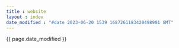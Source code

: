 ```yaml
---
title : website
layout : index
date_modified : "#date 2023-06-20 1539 1687261183420498901 GMT"
---
```




{{ page.date_modified }}

